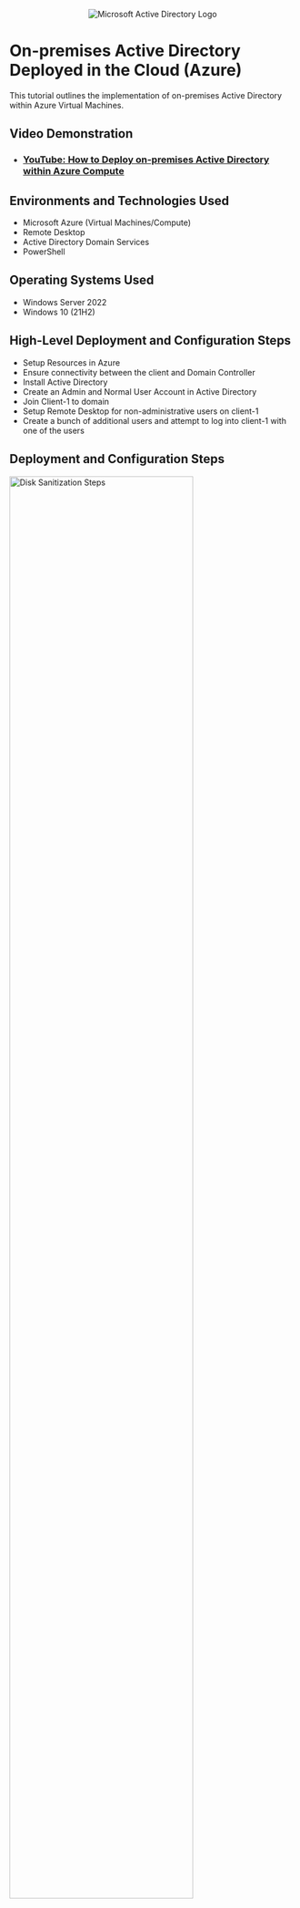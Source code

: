 <p align="center">
<img src="https://i.imgur.com/pU5A58S.png" alt="Microsoft Active Directory Logo"/>
</p>

<h1>On-premises Active Directory Deployed in the Cloud (Azure)</h1>
This tutorial outlines the implementation of on-premises Active Directory within Azure Virtual Machines.<br />


<h2>Video Demonstration</h2>

- ### [YouTube: How to Deploy on-premises Active Directory within Azure Compute](https://www.youtube.com)

<h2>Environments and Technologies Used</h2>

- Microsoft Azure (Virtual Machines/Compute)
- Remote Desktop
- Active Directory Domain Services
- PowerShell

<h2>Operating Systems Used </h2>

- Windows Server 2022
- Windows 10 (21H2)

<h2>High-Level Deployment and Configuration Steps</h2>

- Setup Resources in Azure
- Ensure connectivity between the client and Domain Controller
- Install Active Directory
- Create an Admin and Normal User Account in Active Directory
- Join Client-1 to domain
- Setup Remote Desktop for non-administrative users on client-1
- Create a bunch of additional users and attempt to log into client-1 with one of the users

<h2>Deployment and Configuration Steps</h2>

<p>
<img src="https://i.imgur.com/SyvinMi.png" height="80%" width="80%" alt="Disk Sanitization Steps"/>
</p>
<p>
Create a Domain Controller Virtual Machine (Windows Server 2022) named DC-1 and a Client Virtual Machine (Windows 10) named Client-1. Make sure both are created in the same Resource Group and Virtual Network. Set the Domain Controller's NIC Private IP Address to be static.
</p>
<br />
  
<p>
<img src="https://i.imgur.com/LaOiszY.png" height="80%" width="80%" alt="Disk Sanitization Steps"/>
</p>
<p>
Ensure connectivity between the client and Domain Controller: Login to Cleint-1 with Remote Desktop, open Command Prompt, and ping DC-1's private IP address with "ping -t<IP address>. This will enable a perpetual ping. Login to the Domain Controller and enable ICMPv4 in the local Windows Firewall. Check back at Client-1 to see the ping succeed.
</p>
<br />

<p>
<img src="https://i.imgur.com/2qXyRHv.png" height="80%" width="80%" alt="Disk Sanitization Steps"/>
</p>
<p>
Install Active Directory: Open Remote Desktop Connection and login to DC-1 with the credentials created in Microsoft Azure.
</p>
<br />

<p>
<img src="https://i.imgur.com/BMmnHU1.png" height="80%" width="80%" alt="Disk Sanitization Steps"/>
</p>
<p>
Inside DC-1, open Server Manager and click on "Add Roles and Features"
</p>
<br />

<p>
<img src="https://i.imgur.com/dM10kNk.png" height="80%" width="80%" alt="Disk Sanitization Steps"/>
</p>
<p>
when the installation window pops up, click next -> Ensure the destination Server is DC-1 and click next -> Check the Active Directory Domain Services box and click next. 
</p>
<br />

<p>
<img src="https://i.imgur.com/WNazZiH.png" height="80%" width="80%" alt="Disk Sanitization Steps"/>
</p>
<p>
After the Active Directory box is checked, click next through the process and install
</p>
<br />

<p>
<img src="https://i.imgur.com/xROd33o.png" height="80%" width="80%" alt="Disk Sanitization Steps"/>
</p>
<p>
The installation is not quite done yet. Go back to the Server Manager window and navigate to the flag icon at the top right corner. Click on the flag and click on "Promote this server to a domain controller.
</p>
<br />

<p>
<img src="https://i.imgur.com/XJgaJi9.png" height="80%" width="80%" alt="Disk Sanitization Steps"/>
</p>
<p>
Select "Add new a forest" -> Set a domain name (my domain.com) -> Click next -> Create a password for Directory Service Restore Mode (DSRM) -> Click next through to the end. After the installation, the Virtual Machine will restart.
</p>
<br />

<p>
<img src="https://i.imgur.com/BuKRA2I.png" height="80%" width="80%" alt="Disk Sanitization Steps"/>
</p>
<p>
Login back to DC-1 as "mydomain.com\labuser"
</p>
<br />

<p>
<img src="https://i.imgur.com/8rzdBp6.png" height="80%" width="80%" alt="Disk Sanitization Steps"/>
</p>
<p>
Open Active Directory. An easy way is to type "Active Directory Users and Computers" in the search box
</p>
<br />

<p>
<img src="https://i.imgur.com/xlxsjdS.png" height="80%" width="80%" alt="Disk Sanitization Steps"/>
</p>
<p>
Create two organizational Units (OU) called "_EMPLOYEES" and "_ADMINS": Right-click on "mydomain.com" -> New -> Organizational unit.
</p>
<br />

<p>
<img src="https://i.imgur.com/exCuYmJ.png" height="80%" width="80%" alt="Disk Sanitization Steps"/>
</p>
<p>
Create new Employee: Right-click on _ADMINS -> New -> User.
  Type in the name (Koby Charis) and create a username (koby.charis) for the employee. CLick next and set a password for the account.
</p>
<br />

<p>
<img src="https://i.imgur.com/9Ob7pvl.png" height="80%" width="80%" alt="Disk Sanitization Steps"/>
</p>
<p>
Add Employee (koby.charis) to "Domain Admins" Security Group: Open "_ADMINS" OU -> right-click on koby.charis and select properties. Click on "Member of" and type "Domain Admins" in the box. Click OK to add the employee to the Domain Admins group.
</p>
<br />

<p>
<img src="https://i.imgur.com/Qc4GpsF.png" height="80%" width="80%" alt="Disk Sanitization Steps"/>
</p>
<p>
Close Remote Desktop Connection and log back in as "mydomain.com\koby.charis"
</p>
<br />

<p>
<img src="https://i.imgur.com/BMmnHU1.png" height="80%" width="80%" alt="Disk Sanitization Steps"/>
</p>
<p>
Inside DC-1, open Server Manager and click on "Add Roles and Features"
</p>
<br />

<p>
<img src="https://i.imgur.com/BMmnHU1.png" height="80%" width="80%" alt="Disk Sanitization Steps"/>
</p>
<p>
Inside DC-1, open Server Manager and click on "Add Roles and Features"
</p>
<br />

<p>
<img src="https://i.imgur.com/BMmnHU1.png" height="80%" width="80%" alt="Disk Sanitization Steps"/>
</p>
<p>
Inside DC-1, open Server Manager and click on "Add Roles and Features"
</p>
<br />

<p>
<img src="https://i.imgur.com/BMmnHU1.png" height="80%" width="80%" alt="Disk Sanitization Steps"/>
</p>
<p>
Inside DC-1, open Server Manager and click on "Add Roles and Features"
</p>
<br />

<p>
<img src="https://i.imgur.com/BMmnHU1.png" height="80%" width="80%" alt="Disk Sanitization Steps"/>
</p>
<p>
Inside DC-1, open Server Manager and click on "Add Roles and Features"
</p>
<br />

<p>
<img src="https://i.imgur.com/BMmnHU1.png" height="80%" width="80%" alt="Disk Sanitization Steps"/>
</p>
<p>
Inside DC-1, open Server Manager and click on "Add Roles and Features"
</p>
<br />

<p>
<img src="https://i.imgur.com/BMmnHU1.png" height="80%" width="80%" alt="Disk Sanitization Steps"/>
</p>
<p>
Inside DC-1, open Server Manager and click on "Add Roles and Features"
</p>
<br />

<p>
<img src="https://i.imgur.com/BMmnHU1.png" height="80%" width="80%" alt="Disk Sanitization Steps"/>
</p>
<p>
Inside DC-1, open Server Manager and click on "Add Roles and Features"
</p>
<br />

<p>
<img src="https://i.imgur.com/BMmnHU1.png" height="80%" width="80%" alt="Disk Sanitization Steps"/>
</p>
<p>
Inside DC-1, open Server Manager and click on "Add Roles and Features"
</p>
<br />
